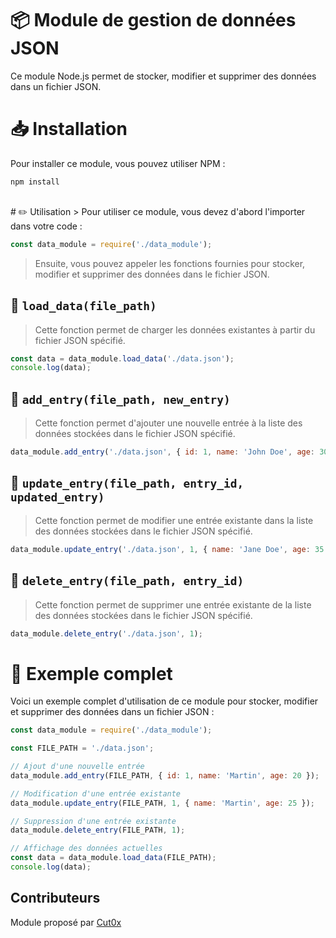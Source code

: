 # 📦 Module de gestion de données JSON
Ce module Node.js permet de stocker, modifier et supprimer des données dans un fichier JSON.

# 📥 Installation
Pour installer ce module, vous pouvez utiliser NPM :

```
npm install
```
<br>
# ✏️ Utilisation
> Pour utiliser ce module, vous devez d'abord l'importer dans votre code :

```js
const data_module = require('./data_module');
```
> Ensuite, vous pouvez appeler les fonctions fournies pour stocker, modifier et supprimer des données dans le fichier JSON.
  
  
## 📜 `load_data(file_path)`
> Cette fonction permet de charger les données existantes à partir du fichier JSON spécifié.
  
```js
const data = data_module.load_data('./data.json');
console.log(data);
```
  
  
## 📜 `add_entry(file_path, new_entry)`
> Cette fonction permet d'ajouter une nouvelle entrée à la liste des données stockées dans le fichier JSON spécifié.
  
```js
data_module.add_entry('./data.json', { id: 1, name: 'John Doe', age: 30 });
```
  
  
## 📜 `update_entry(file_path, entry_id, updated_entry)`
> Cette fonction permet de modifier une entrée existante dans la liste des données stockées dans le fichier JSON spécifié.
  
```js
data_module.update_entry('./data.json', 1, { name: 'Jane Doe', age: 35 });
```
  
  
## 📜 `delete_entry(file_path, entry_id)`
> Cette fonction permet de supprimer une entrée existante de la liste des données stockées dans le fichier JSON spécifié.
  
```js
data_module.delete_entry('./data.json', 1);
```
  
  
# 🧪 Exemple complet
Voici un exemple complet d'utilisation de ce module pour stocker, modifier et supprimer des données dans un fichier JSON :
  
```js
const data_module = require('./data_module');

const FILE_PATH = './data.json';

// Ajout d'une nouvelle entrée
data_module.add_entry(FILE_PATH, { id: 1, name: 'Martin', age: 20 });

// Modification d'une entrée existante
data_module.update_entry(FILE_PATH, 1, { name: 'Martin', age: 25 });

// Suppression d'une entrée existante
data_module.delete_entry(FILE_PATH, 1);

// Affichage des données actuelles
const data = data_module.load_data(FILE_PATH);
console.log(data);
```
  
## Contributeurs
Module proposé par <a href="https://twitter.com/Cut0x">Cut0x</a>
